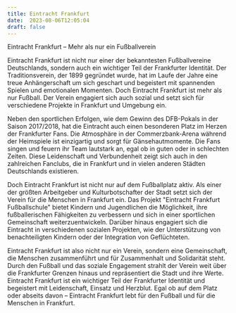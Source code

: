```yaml
---
title: Eintracht Frankfurt
date:  2023-08-06T12:05:04
draft: false
---
```


Eintracht Frankfurt – Mehr als nur ein Fußballverein

Eintracht Frankfurt ist nicht nur einer der bekanntesten Fußballvereine Deutschlands, sondern auch ein wichtiger Teil der Frankfurter Identität. Der Traditionsverein, der 1899 gegründet wurde, hat im Laufe der Jahre eine treue Anhängerschaft um sich geschart und begeistert mit spannenden Spielen und emotionalen Momenten. Doch Eintracht Frankfurt ist mehr als nur Fußball. Der Verein engagiert sich auch sozial und setzt sich für verschiedene Projekte in Frankfurt und Umgebung ein.

Neben den sportlichen Erfolgen, wie dem Gewinn des DFB-Pokals in der Saison 2017/2018, hat die Eintracht auch einen besonderen Platz im Herzen der Frankfurter Fans. Die Atmosphäre in der Commerzbank-Arena während der Heimspiele ist einzigartig und sorgt für Gänsehautmomente. Die Fans singen und feuern ihr Team lautstark an, egal ob in guten oder in schlechten Zeiten. Diese Leidenschaft und Verbundenheit zeigt sich auch in den zahlreichen Fanclubs, die in Frankfurt und in vielen anderen Städten Deutschlands existieren.

Doch Eintracht Frankfurt ist nicht nur auf dem Fußballplatz aktiv. Als einer der größten Arbeitgeber und Kulturbotschafter der Stadt setzt sich der Verein für die Menschen in Frankfurt ein. Das Projekt "Eintracht Frankfurt Fußballschule" bietet Kindern und Jugendlichen die Möglichkeit, ihre fußballerischen Fähigkeiten zu verbessern und sich in einer sportlichen Gemeinschaft weiterzuentwickeln. Darüber hinaus engagiert sich die Eintracht in verschiedenen sozialen Projekten, wie der Unterstützung von benachteiligten Kindern oder der Integration von Geflüchteten.

Eintracht Frankfurt ist also nicht nur ein Verein, sondern eine Gemeinschaft, die Menschen zusammenführt und für Zusammenhalt und Solidarität steht. Durch den Fußball und das soziale Engagement strahlt der Verein weit über die Frankfurter Grenzen hinaus und repräsentiert die Stadt und ihre Werte. Eintracht Frankfurt ist ein wichtiger Teil der Frankfurter Identität und begeistert mit Leidenschaft, Einsatz und Herzblut. Egal ob auf dem Platz oder abseits davon – Eintracht Frankfurt lebt für den Fußball und für die Menschen in Frankfurt.